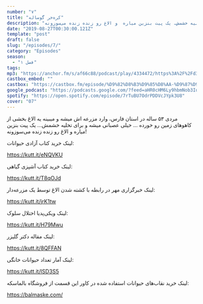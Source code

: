 ```yaml
---
number: "۷"
title: "کره‌خر گوساله"
description: "مردی ۵۳ ساله در استان فارس،  وارد مزرعه اش میشه و میبینه یه الاغ  بخشی از کاهوهای زمین رو خورده …  خیلی عصبانی میشه و برای تخلیه خشمش… یک پیت بنزین میاره  و الاغ رو زنده زنده می‌سوزونه!"
date: "2019-08-27T00:30:00.121Z"
template: "post"
draft: false
slug: "/episodes/7/"
category: "Episodes"
season:
  - "فصل ۱"
tags:
mp3: "https://anchor.fm/s/af66c88/podcast/play/4334472/https%3A%2F%2Fd3ctxlq1ktw2nl.cloudfront.net%2Fproduction%2F2019-7-23%2F21568120-48000-1-c32b6ed850f22.mp3"
castbox_embed: ""
castbox: "https://castbox.fm/episode/%D9%82%D8%B3%D9%85%D8%AA-%D9%87%D9%81%D8%AA%3A-%DA%A9%D8%B1%D9%87%E2%80%8C%D8%AE%D8%B1-%DA%AF%D9%88%D8%B3%D8%A7%D9%84%D9%87-id2148037-id179299381"
google_podcast: "https://podcasts.google.com/?feed=aHR0cHM6Ly9hbmNob3IuZm0vcy9hZjY2Yzg4L3BvZGNhc3QvcnNz&episode=ZGE2MmYxYzQtYjlmNS1kZDdmLWRiODQtMzA1YjBiM2FiMWRh"
spotify: "https://open.spotify.com/episode/7rTuBU7OdrPDDVcJYpk3U8"
cover: "07"
---
```

مردی ۵۳ ساله در استان فارس،  وارد مزرعه اش میشه و میبینه یه الاغ  بخشی از کاهوهای زمین رو خورده …  خیلی عصبانی میشه و برای تخلیه خشمش… یک پیت بنزین میاره  و الاغ رو زنده زنده می‌سوزونه!


لینک خرید کتاب آزادی حیوانات:

https://kutt.it/eNQVKU

لینک خرید کتاب آشپزی گیاهی:

https://kutt.it/T8qOJd

لینک خبرگزاری مهر در رابطه با کشته شدن الاغ توسط یک مزرعه‌دار:

https://kutt.it/jrK1tw

لینک ویکی‌پدیا اختلال سلوک:

https://kutt.it/H79Mwu

لینک مقاله دکتر گلیزر:

https://kutt.it/8QFFAN

لینک آمار تعداد حیوانات خانگی:

https://kutt.it/lSD3S5

لینک خرید نقاب‌های حیوانات استفاده شده در کاور این قسمت از فروشگاه بالماسکه:

https://balmaske.com/